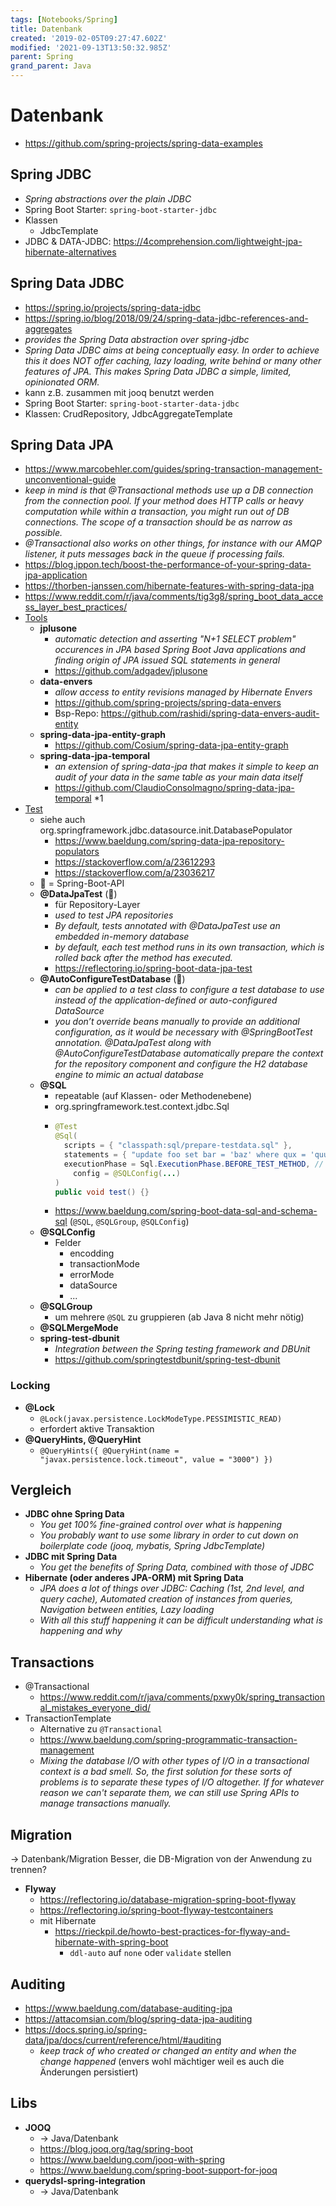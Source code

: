 ```yaml
---
tags: [Notebooks/Spring]
title: Datenbank
created: '2019-02-05T09:27:47.602Z'
modified: '2021-09-13T13:50:32.985Z'
parent: Spring
grand_parent: Java
---
```


# Datenbank
- <https://github.com/spring-projects/spring-data-examples>

## Spring JDBC
- *Spring abstractions over the plain JDBC*
- Spring Boot Starter: `spring-boot-starter-jdbc`
- Klassen
  - JdbcTemplate
- JDBC & DATA-JDBC: <https://4comprehension.com/lightweight-jpa-hibernate-alternatives>


## Spring Data JDBC
- <https://spring.io/projects/spring-data-jdbc>
- <https://spring.io/blog/2018/09/24/spring-data-jdbc-references-and-aggregates>
- *provides the Spring Data abstraction over spring-jdbc*
- *Spring Data JDBC aims at being conceptually easy. In order to achieve this it does NOT offer caching, lazy loading, write behind or many other features of JPA. This makes Spring Data JDBC a simple, limited, opinionated ORM.*
- kann z.B. zusammen mit jooq benutzt werden
- Spring Boot Starter: `spring-boot-starter-data-jdbc`
- Klassen: CrudRepository, JdbcAggregateTemplate


## Spring Data JPA
- <https://www.marcobehler.com/guides/spring-transaction-management-unconventional-guide>
- *keep in mind is that @Transactional methods use up a DB connection from the connection pool. If your method does HTTP calls or heavy computation while within a transaction, you might run out of DB connections. The scope of a transaction should be as narrow as possible.*
- *@Transactional also works on other things, for instance with our AMQP listener, it puts messages back in the queue if processing fails.*
- <https://blog.ippon.tech/boost-the-performance-of-your-spring-data-jpa-application>
- <https://thorben-janssen.com/hibernate-features-with-spring-data-jpa>
- <https://www.reddit.com/r/java/comments/tig3g8/spring_boot_data_access_layer_best_practices/>
- <u>Tools</u>
  - **jplusone**
    - *automatic detection and asserting "N+1 SELECT problem" occurences in JPA based Spring Boot Java applications and finding origin of JPA issued SQL statements in general*
    - <https://github.com/adgadev/jplusone>
  - **data-envers**
    - *allow access to entity revisions managed by Hibernate Envers*
    - <https://github.com/spring-projects/spring-data-envers>
    - Bsp-Repo: <https://github.com/rashidi/spring-data-envers-audit-entity>
  - **spring-data-jpa-entity-graph**
    - <https://github.com/Cosium/spring-data-jpa-entity-graph>
  - **spring-data-jpa-temporal**
    - *an extension of spring-data-jpa that makes it simple to keep an audit of your data in the same table as your main data itself*
    - <https://github.com/ClaudioConsolmagno/spring-data-jpa-temporal> *1
- <u>Test</u>
  - siehe auch org.springframework.jdbc.datasource.init.DatabasePopulator
  	- <https://www.baeldung.com/spring-data-jpa-repository-populators>
  	- <https://stackoverflow.com/a/23612293>
  	- <https://stackoverflow.com/a/23036217>  
  - 🥾 = Spring-Boot-API
  - **@DataJpaTest** (🥾)
    - für Repository-Layer
    - *used to test JPA repositories*
    - *By default, tests annotated with @DataJpaTest use an embedded in-memory database*
    - *by default, each test method runs in its own transaction, which is rolled back after the method has executed.*
    - <https://reflectoring.io/spring-boot-data-jpa-test>
  - **@AutoConfigureTestDatabase** (🥾)
    - *can be applied to a test class to configure a test database to use instead of the application-defined or auto-configured DataSource*
    - *you don’t override beans manually to provide an additional configuration, as it would be necessary with @SpringBootTest annotation. @DataJpaTest along with @AutoConfigureTestDatabase automatically prepare the context for the repository component and configure the H2 database engine to mimic an actual database*
  - **@SQL**
    - repeatable (auf Klassen- oder Methodenebene)
    - org.springframework.test.context.jdbc.Sql
    - ```java
      @Test
      @Sql(
        scripts = { "classpath:sql/prepare-testdata.sql" },
        statements = { "update foo set bar = 'baz' where qux = 'quux'" },
        executionPhase = Sql.ExecutionPhase.BEFORE_TEST_METHOD, // oder AFTER_TEST_METHOD
	      config = @SQLConfig(...)
      )
      public void test() {}
      ```
    - <https://www.baeldung.com/spring-boot-data-sql-and-schema-sql> (`@SQL`, `@SQLGroup`, `@SQLConfig`)
  - **@SQLConfig**
  	- Felder
  		- encodding
  		- transactionMode
  		- errorMode
  		- dataSource
  		- ...  
  - **@SQLGroup**
    - um mehrere `@SQL` zu gruppieren (ab Java 8 nicht mehr nötig)
  - **@SQLMergeMode**
  - **spring-test-dbunit**
    - *Integration between the Spring testing framework and DBUnit*
    - <https://github.com/springtestdbunit/spring-test-dbunit>


### Locking
- **@Lock**
	- `@Lock(javax.persistence.LockModeType.PESSIMISTIC_READ)`
	- erfordert aktive Transaktion
- **@QueryHints, @QueryHint**
	- `@QueryHints({ @QueryHint(name = "javax.persistence.lock.timeout", value = "3000") })`


## Vergleich
- **JDBC ohne Spring Data**
  - *You get 100% fine-grained control over what is happening*
  - *You probably want to use some library in order to cut down on boilerplate code (jooq, mybatis, Spring JdbcTemplate)*
- **JDBC mit Spring Data**
  - *You get the benefits of Spring Data, combined with those of JDBC*
- **Hibernate (oder anderes JPA-ORM) mit Spring Data**
  - *JPA does a lot of things over JDBC: Caching (1st, 2nd level, and query cache), Automated creation of instances from queries, Navigation between entities, Lazy loading*
  - *With all this stuff happening it can be difficult understanding what is happening and why*


## Transactions
- @Transactional
	- <https://www.reddit.com/r/java/comments/pxwy0k/spring_transactional_mistakes_everyone_did/>
- TransactionTemplate
	- Alternative zu `@Transactional`
	- <https://www.baeldung.com/spring-programmatic-transaction-management>
	- *Mixing the database I/O with other types of I/O in a transactional context is a bad smell. So, the first solution for these sorts of problems is to separate these types of I/O altogether. If for whatever reason we can't separate them, we can still use Spring APIs to manage transactions manually.*


## Migration
→ Datenbank/Migration
Besser, die DB-Migration von der Anwendung zu trennen?
- **Flyway**
  - <https://reflectoring.io/database-migration-spring-boot-flyway>
  - <https://reflectoring.io/spring-boot-flyway-testcontainers>
  - mit Hibernate
    - <https://rieckpil.de/howto-best-practices-for-flyway-and-hibernate-with-spring-boot>
      - `ddl-auto` auf `none` oder `validate` stellen


## Auditing
- <https://www.baeldung.com/database-auditing-jpa>
- <https://attacomsian.com/blog/spring-data-jpa-auditing>
- <https://docs.spring.io/spring-data/jpa/docs/current/reference/html/#auditing>
  - *keep track of who created or changed an entity and when the change happened* (envers wohl mächtiger weil es auch die Änderungen persistiert)


## Libs
- **JOOQ**
  - -> Java/Datenbank
  - <https://blog.jooq.org/tag/spring-boot>
  - <https://www.baeldung.com/jooq-with-spring>
  - <https://www.baeldung.com/spring-boot-support-for-jooq>
- **querydsl-spring-integration**
  - -> Java/Datenbank
